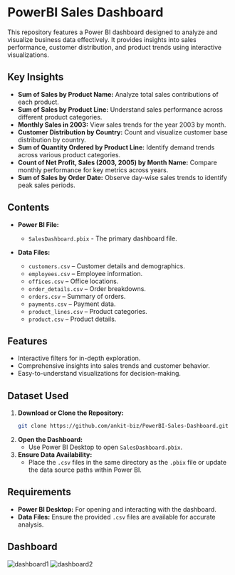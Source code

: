 # PowerBI Sales Dashboard

This repository features a Power BI dashboard designed to analyze and visualize business data effectively. It provides insights into sales performance, customer distribution, and product trends using interactive visualizations.

## Key Insights
- **Sum of Sales by Product Name:** Analyze total sales contributions of each product.
- **Sum of Sales by Product Line:** Understand sales performance across different product categories.
- **Monthly Sales in 2003:** View sales trends for the year 2003 by month.
- **Customer Distribution by Country:** Count and visualize customer base distribution by country.
- **Sum of Quantity Ordered by Product Line:** Identify demand trends across various product categories.
- **Count of Net Profit, Sales (2003, 2005) by Month Name:** Compare monthly performance for key metrics across years.
- **Sum of Sales by Order Date:** Observe day-wise sales trends to identify peak sales periods.

## Contents
- **Power BI File:**
  - `SalesDashboard.pbix` - The primary dashboard file.

- **Data Files:**
  - `customers.csv` – Customer details and demographics.
  - `employees.csv` – Employee information.
  - `offices.csv` – Office locations.
  - `order_details.csv` – Order breakdowns.
  - `orders.csv` – Summary of orders.
  - `payments.csv` – Payment data.
  - `product_lines.csv` – Product categories.
  - `product.csv` – Product details.

## Features
- Interactive filters for in-depth exploration.
- Comprehensive insights into sales trends and customer behavior.
- Easy-to-understand visualizations for decision-making.

## Dataset Used
1. **Download or Clone the Repository:**
   ```bash
   git clone https://github.com/ankit-biz/PowerBI-Sales-Dashboard.git
   ```
2. **Open the Dashboard:**
   - Use Power BI Desktop to open `SalesDashboard.pbix`.
3. **Ensure Data Availability:**
   - Place the `.csv` files in the same directory as the `.pbix` file or update the data source paths within Power BI.

## Requirements
- **Power BI Desktop:** For opening and interacting with the dashboard.
- **Data Files:** Ensure the provided `.csv` files are available for accurate analysis.

## Dashboard
![dashboard1](https://github.com/user-attachments/assets/34fdacdf-ba0a-4d4d-a6ea-c93c6b33f86d)
![dashboard2](https://github.com/user-attachments/assets/c8492be4-f65f-41dd-83e3-ea96ba423508)



